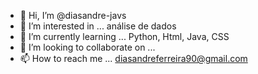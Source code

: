 - 👋 Hi, I’m @diasandre-javs
- 👀 I’m interested in ... análise de dados 
- 🌱 I’m currently learning ... Python, Html, Java, CSS
- 💞️ I’m looking to collaborate on ... 
- 📫 How to reach me ... diasandreferreira90@gmail.com

<!---
diasandre-javs/diasandre-javs is a ✨ special ✨ repository because its `README.md` (this file) appears on your GitHub profile.
You can click the Preview link to take a look at your changes.
--->
